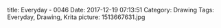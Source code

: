 title: Everyday - 0046
Date: 2017-12-19 07:13:51
Category: Drawing
Tags: Everyday, Drawing, Krita
picture: 1513667631.jpg

